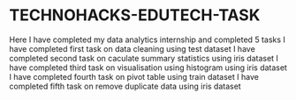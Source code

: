# TECHNOHACKS-EDUTECH-TASK
Here I have completed my data analytics internship and completed 5 tasks
I have completed first task on data cleaning using test dataset
I have completed second task on caculate summary statistics using iris dataset
I have completed third task on visualisation using histogram using iris dataset
I have completed fourth task on pivot table using train dataset
I have completed fifth task on remove duplicate data using iris dataset
